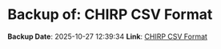 # Backup of: CHIRP CSV Format

**Backup Date**: 2025-10-27 12:39:34
**Link**: [CHIRP CSV Format](https://przemienniki.eu/eksport-danych/chirp/?band=70cm,2m&status=working,testing)
